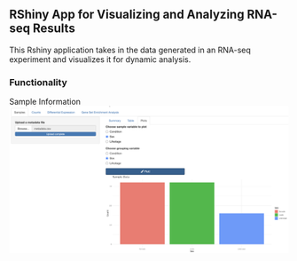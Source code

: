 ## RShiny App for Visualizing and Analyzing RNA-seq Results

This Rshiny application takes in the data generated in an RNA-seq experiment and visualizes it for dynamic analysis. 

### Functionality

Sample Information
![Alt text](images/metadata.png)
